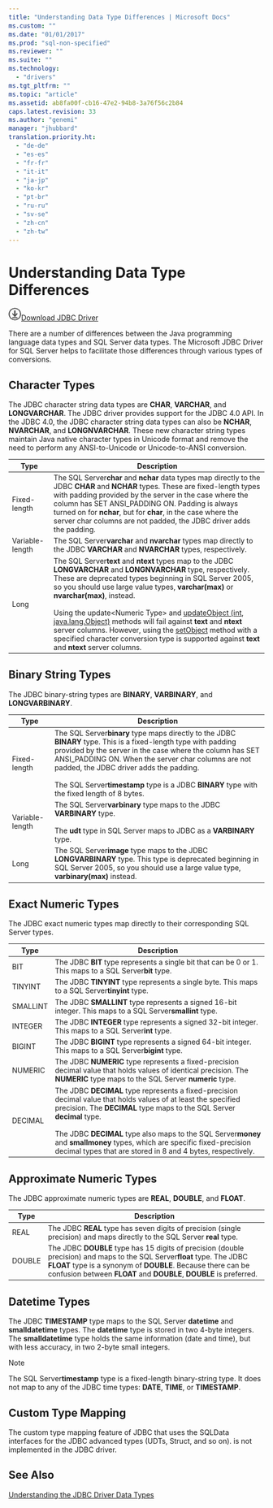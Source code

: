 ```yaml
---
title: "Understanding Data Type Differences | Microsoft Docs"
ms.custom: ""
ms.date: "01/01/2017"
ms.prod: "sql-non-specified"
ms.reviewer: ""
ms.suite: ""
ms.technology: 
  - "drivers"
ms.tgt_pltfrm: ""
ms.topic: "article"
ms.assetid: ab8fa00f-cb16-47e2-94b8-3a76f56c2b84
caps.latest.revision: 33
ms.author: "genemi"
manager: "jhubbard"
translation.priority.ht: 
  - "de-de"
  - "es-es"
  - "fr-fr"
  - "it-it"
  - "ja-jp"
  - "ko-kr"
  - "pt-br"
  - "ru-ru"
  - "sv-se"
  - "zh-cn"
  - "zh-tw"
---
```

# Understanding Data Type Differences
![Download](../../ssdt/media/download.png)[Download JDBC Driver](http://go.microsoft.com/fwlink/?LinkId=245496)

  There are a number of differences between the Java programming language data types and SQL Server data types. The Microsoft JDBC Driver for SQL Server helps to facilitate those differences through various types of conversions.  
  
## Character Types  
 The JDBC character string data types are **CHAR**, **VARCHAR**, and **LONGVARCHAR**. The JDBC driver provides support for the JDBC 4.0 API. In the JDBC 4.0, the JDBC character string data types can also be **NCHAR**, **NVARCHAR**, and **LONGNVARCHAR**. These new character string types maintain Java native character types in Unicode format and remove the need to perform any ANSI-to-Unicode or Unicode-to-ANSI conversion.  
  
|Type|Description|  
|----------|-----------------|  
|Fixed-length|The SQL Server**char** and **nchar** data types map directly to the JDBC **CHAR** and **NCHAR** types. These are fixed-length types with padding provided by the server in the case where the column has SET ANSI_PADDING ON. Padding is always turned on for **nchar**, but for **char**, in the case where the server char columns are not padded, the JDBC driver adds the padding.|  
|Variable-length|The SQL Server**varchar** and **nvarchar** types map directly to the JDBC **VARCHAR** and **NVARCHAR** types, respectively.|  
|Long|The SQL Server**text** and **ntext** types map to the JDBC **LONGVARCHAR** and **LONGNVARCHAR** type, respectively. These are deprecated types beginning in SQL Server 2005, so you should use large value types, **varchar(max)** or **nvarchar(max)**, instead.<br /><br /> Using the update\<Numeric Type> and [updateObject (int, java.lang.Object)](../../connect/jdbc/reference/updateobject-method--int--java.lang.object-.md) methods will fail against **text** and **ntext** server columns. However, using the [setObject](../../connect/jdbc/reference/setobject-method--sqlserverpreparedstatement-.md) method with a specified character conversion type is supported against **text** and **ntext** server columns.|  
  
## Binary String Types  
 The JDBC binary-string types are **BINARY**, **VARBINARY**, and **LONGVARBINARY**.  
  
|Type|Description|  
|----------|-----------------|  
|Fixed-length|The SQL Server**binary** type maps directly to the JDBC **BINARY** type. This is a fixed-length type with padding provided by the server in the case where the column has SET ANSI_PADDING ON. When the server char columns are not padded, the JDBC driver adds the padding.<br /><br /> The SQL Server**timestamp** type is a JDBC **BINARY** type with the fixed length of 8 bytes.|  
|Variable-length|The SQL Server**varbinary** type maps to the JDBC **VARBINARY** type.<br /><br /> The **udt** type in SQL Server maps to JDBC as a **VARBINARY** type.|  
|Long|The SQL Server**image** type maps to the JDBC **LONGVARBINARY** type. This type is deprecated beginning in SQL Server 2005, so you should use a large value type, **varbinary(max)** instead.|  
  
## Exact Numeric Types  
 The JDBC exact numeric types map directly to their corresponding SQL Server types.  
  
|Type|Description|  
|----------|-----------------|  
|BIT|The JDBC **BIT** type represents a single bit that can be 0 or 1. This maps to a SQL Server**bit** type.|  
|TINYINT|The JDBC **TINYINT** type represents a single byte. This maps to a SQL Server**tinyint** type.|  
|SMALLINT|The JDBC **SMALLINT** type represents a signed 16-bit integer. This maps to a SQL Server**smallint** type.|  
|INTEGER|The JDBC **INTEGER** type represents a signed 32-bit integer. This maps to a SQL Server**int** type.|  
|BIGINT|The JDBC **BIGINT** type represents a signed 64-bit integer. This maps to a SQL Server**bigint** type.|  
|NUMERIC|The JDBC **NUMERIC** type represents a fixed-precision decimal value that holds values of identical precision. The **NUMERIC** type maps to the SQL Server **numeric** type.|  
|DECIMAL|The JDBC **DECIMAL** type represents a fixed-precision decimal value that holds values of at least the specified precision. The **DECIMAL** type maps to the SQL Server **decimal** type.<br /><br /> The JDBC **DECIMAL** type also maps to the SQL Server**money** and **smallmoney** types, which are specific fixed-precision decimal types that are stored in 8 and 4 bytes, respectively.|  
  
## Approximate Numeric Types  
 The JDBC approximate numeric types are **REAL**, **DOUBLE**, and **FLOAT**.  
  
|Type|Description|  
|----------|-----------------|  
|REAL|The JDBC **REAL** type has seven digits of precision (single precision) and maps directly to the SQL Server **real** type.|  
|DOUBLE|The JDBC **DOUBLE** type has 15 digits of precision (double precision) and maps to the SQL Server**float** type. The JDBC **FLOAT** type is a synonym of **DOUBLE**. Because there can be confusion between **FLOAT** and **DOUBLE**, **DOUBLE** is preferred.|  
  
## Datetime Types  
 The JDBC **TIMESTAMP** type maps to the SQL Server **datetime** and **smalldatetime** types. The **datetime** type is stored in two 4-byte integers. The **smalldatetime** type holds the same information (date and time), but with less accuracy, in two 2-byte small integers.  
  
> [!NOTE]  
>  The SQL Server**timestamp** type is a fixed-length binary-string type. It does not map to any of the JDBC time types: **DATE**, **TIME**, or **TIMESTAMP**.  
  
## Custom Type Mapping  
 The custom type mapping feature of JDBC that uses the SQLData interfaces for the JDBC advanced types (UDTs, Struct, and so on). is not implemented in the JDBC driver.  
  
## See Also  
 [Understanding the JDBC Driver Data Types](../../connect/jdbc/understanding-the-jdbc-driver-data-types.md)  
  
  